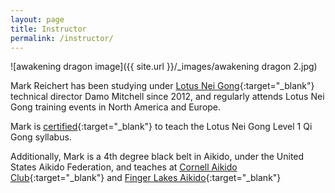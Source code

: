 ```yaml
---
layout: page
title: Instructor
permalink: /instructor/
---
```


![awakening dragon image]({{ site.url }}/_images/awakening dragon 2.jpg)

Mark Reichert has been studying under [Lotus Nei Gong](http://lotusneigong.com){:target="_blank"} technical director Damo Mitchell since 2012, and regularly attends Lotus Nei Gong training events in North America and Europe.

Mark is [certified](http://lotusneigong.com/branches){:target="_blank"} to teach the Lotus Nei Gong Level 1 Qi Gong syllabus.

Additionally, Mark is a 4th degree black belt in Aikido, under the United States Aikido Federation, and teaches at [Cornell Aikido Club](http://www.cornellaikidoclub.com){:target="_blank"} and [Finger Lakes Aikido](http://www.fingerlakesaikido.com){:target="_blank"}

